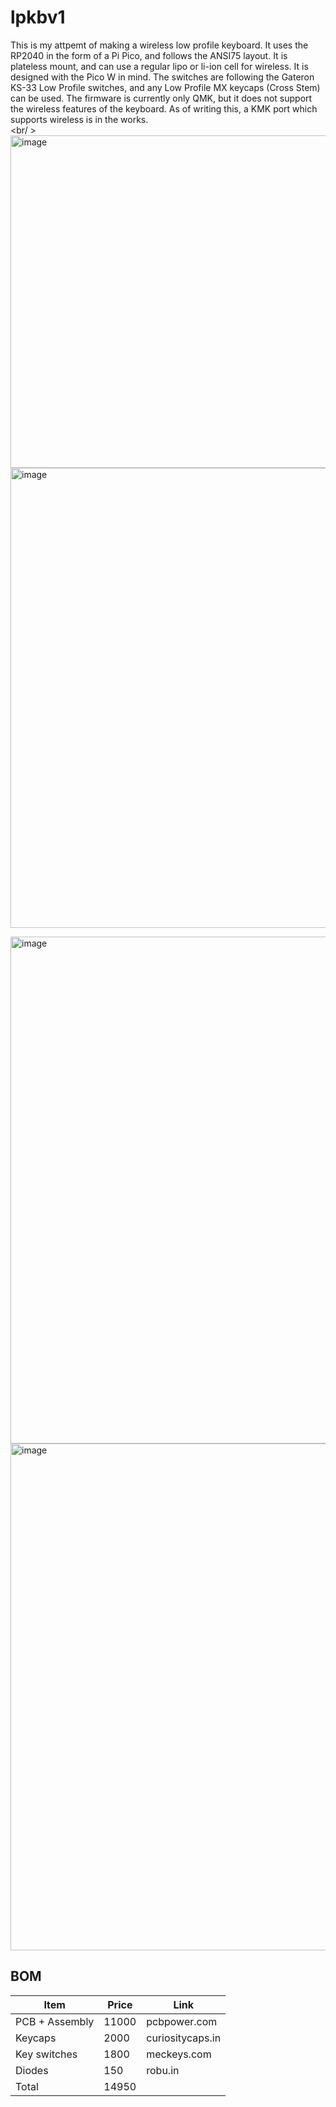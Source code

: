 # lpkbv1
This is my attpemt of making a wireless low profile keyboard. It uses the RP2040 in the form of a Pi Pico, and follows the ANSI75 layout. It is plateless mount, and can use a regular lipo or li-ion cell for wireless. It is designed with the Pico W in mind. The switches are following the Gateron KS-33 Low Profile switches, and any Low Profile MX keycaps (Cross Stem) can be used. The firmware is currently only QMK, but it does not support the wireless features of the keyboard. As of writing this, a KMK port which supports wireless is in the works.
 <br /> <br/ >
<img width="1053" height="532" alt="image" src="https://github.com/user-attachments/assets/286295dd-87b9-4a9e-b594-06226cf74e28" />
<img width="1016" height="736" alt="image" src="https://github.com/user-attachments/assets/1d5e0309-7325-409d-a8c1-fe4f4fbe3699" />

<img width="1453" height="811" alt="image" src="https://github.com/user-attachments/assets/fd21eedb-6cba-46cb-8df1-18884604dea9" />
<img width="1453" height="811" alt="image" src="https://github.com/user-attachments/assets/6cf3cebb-0a8b-4898-a2c3-49de4a173c34" />

## BOM
|Item           |Price|Link            |
|---------------|-----|----------------|
|PCB + Assembly |11000|pcbpower.com    |
|Keycaps        |2000 |curiositycaps.in|
|Key switches   |1800 |meckeys.com     |
|Diodes         |150  |robu.in         |
|Total          |14950|                |

